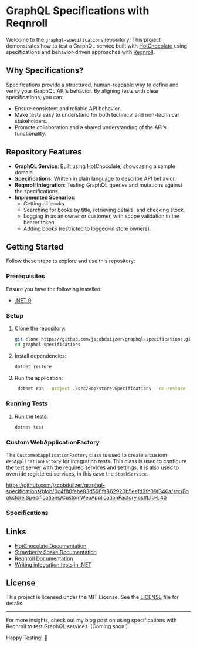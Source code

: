 # GraphQL Specifications with Reqnroll

Welcome to the `graphql-specifications` repository! This project demonstrates how to test a GraphQL service built with [HotChocolate](https://chillicream.com/docs/hotchocolate) using specifications and behavior-driven approaches with [Reqnroll](https://github.com/reqnroll/reqnroll).

## Why Specifications?

Specifications provide a structured, human-readable way to define and verify your GraphQL API’s behavior. By aligning tests with clear specifications, you can:

- Ensure consistent and reliable API behavior.
- Make tests easy to understand for both technical and non-technical stakeholders.
- Promote collaboration and a shared understanding of the API’s functionality.

## Repository Features

- **GraphQL Service**: Built using HotChocolate, showcasing a sample domain.
- **Specifications**: Written in plain language to describe API behavior.
- **Reqnroll Integration**: Testing GraphQL queries and mutations against the specifications.
- **Implemented Scenarios**:
   - Getting all books.
   - Searching for books by title, retrieving details, and checking stock.
   - Logging in as an owner or customer, with scope validation in the bearer token.
   - Adding books (restricted to logged-in store owners).

## Getting Started

Follow these steps to explore and use this repository:

### Prerequisites

Ensure you have the following installed:

- [.NET 9](https://dotnet.microsoft.com/)

### Setup

1. Clone the repository:
   ```bash
   git clone https://github.com/jacobduijzer/graphql-specifications.git
   cd graphql-specifications
   ```
2. Install dependencies:
   ```bash
   dotnet restore
   ```
3. Run the application:
   ```bash
    dotnet run --project ./src/Bookstore.Specifications --no-restore
    ```
   
### Running Tests

1. Run the tests:
   ```bash
   dotnet test
   ```

### Custom WebApplicationFactory

The `CustomWebApplicationFactory` class is used to create a custom `WebApplicationFactory` for integration tests. This class is used to configure the test server with the required services and settings. It is also used to override registered services, in this case the `StockService`.

https://github.com/jacobduijzer/graphql-specifications/blob/0c4f80febe83d566fa862920b5eefd2fc09f346a/src/Bookstore.Specifications/CustomWebApplicationFactory.cs#L10-L40

### Specifications

## Links

- [HotChocolate Documentation](https://chillicream.com/docs/hotchocolate)
- [Strawberry Shake Documentation](https://chillicream.com/docs/strawberryshake)
- [Reqnroll Documentation](https://docs.reqnroll.net/)
- [Writing integration tests in .NET](https://learn.microsoft.com/en-us/aspnet/core/test/integration-tests?view=aspnetcore-9.0)

## License

This project is licensed under the MIT License. See the [LICENSE](LICENSE) file for details.

---

For more insights, check out my blog post on using specifications with Reqnroll to test GraphQL services. (Coming soon!)

Happy Testing! 🚀

